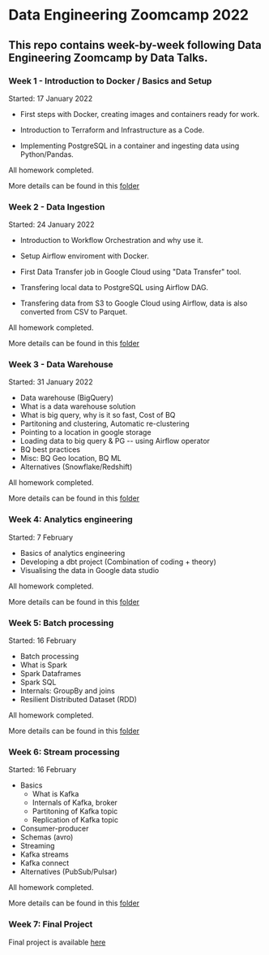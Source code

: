 # Data Engineering Zoomcamp 2022

## This repo contains week-by-week following Data Engineering Zoomcamp by Data Talks. 

### Week 1 - Introduction to Docker / Basics and Setup

Started: 17 January 2022

* First steps with Docker, creating images and containers ready for work. 

* Introduction to Terraform and Infrastructure as a Code. 

* Implementing PostgreSQL in a container and ingesting data using Python/Pandas.

All homework completed. 

More details can be found in this [folder](/de-zoomcamp-week-1-basics-n-setup)

### Week 2 - Data Ingestion

Started: 24 January 2022

* Introduction to Workflow Orchestration and why use it.

* Setup Airflow enviroment with Docker.

* First Data Transfer job in Google Cloud using "Data Transfer" tool. 

* Transfering local data to PostgreSQL using Airflow DAG. 

* Transfering data from S3 to Google Cloud using Airflow, data is also converted from CSV to Parquet.  

All homework completed.

More details can be found in this [folder](/de-zoomcamp-week-2-data-ingestion) 

### Week 3 - Data Warehouse

Started: 31 January 2022

* Data warehouse (BigQuery) 
* What is a data warehouse solution
* What is big query, why is it so fast, Cost of BQ
* Partitoning and clustering, Automatic re-clustering
* Pointing to a location in google storage
* Loading data to big query & PG -- using Airflow operator
* BQ best practices
* Misc: BQ Geo location, BQ ML
* Alternatives (Snowflake/Redshift)

All homework completed.

More details can be found in this [folder](/de-zoomcamp-week-3-data-warehouse) 

### Week 4: Analytics engineering

Started: 7 February

* Basics of analytics engineering
* Developing a dbt project (Combination of coding + theory)
* Visualising the data in Google data studio 

All homework completed.

More details can be found in this [folder](/de-zoomcamp-week-4-analytics-engineering)

### Week 5: Batch processing

Started: 16 February

* Batch processing
* What is Spark
* Spark Dataframes
* Spark SQL
* Internals: GroupBy and joins
* Resilient Distributed Dataset (RDD)

All homework completed.

More details can be found in this [folder](/de-zoomcamp-week-5-batch-processing)

### Week 6: Stream processing

Started: 16 February

* Basics
    * What is Kafka
    * Internals of Kafka, broker
    * Partitoning of Kafka topic
    * Replication of Kafka topic
* Consumer-producer
* Schemas (avro)
* Streaming
* Kafka streams
* Kafka connect
* Alternatives (PubSub/Pulsar)

All homework completed.

More details can be found in this [folder](/de-zoomcamp-week-6-stream-processing)

### Week 7: Final Project 

Final project is available [here](https://github.com/Leo200467/data-engineering-project)
